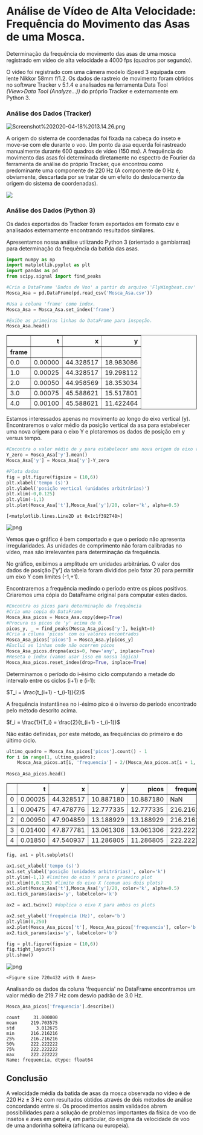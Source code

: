 # Análise de Vídeo de Alta Velocidade: Frequência do Movimento das Asas de uma Mosca.

Determinação da frequência do movimento das asas de uma mosca registrado em vídeo de alta velocidade a 4000 fps (quadros por segundo).

O vídeo foi registrado com uma câmera modelo iSpeed 3 equipada com lente Nikkor 58mm f/1.2. Os dados de rastreio de movimento foram obtidos no software Tracker v 5.1.4 e analisados na ferramenta Data Tool $\textit{(View>Data Tool (Analyze...))}$ do próprio Tracker e externamente em Python 3.

### Análise dos Dados (Tracker)

![Screenshot%202020-04-18%2013.14.26.png](attachment:Screenshot%202020-04-18%2013.14.26.png)

A origem do sistema de coordenadas foi fixada na cabeça do inseto e move-se com ele durante o voo.
Um ponto da asa equerda foi rastreado manualmente durante 600 quadros de vídeo (150 ms). A frequência do movimento das asas foi determinada diretamente no espectro de Fourier da ferramenta de análise do próprio Tracker, que encontrou como predominante uma componente de 220 Hz (A componente de 0 Hz é, obviamente, descartada por se tratar de um efeito do deslocamento da origem do sistema de coordenadas).

![](output_10_1.png)

### Análise dos Dados (Python 3)

Os dados exportados do Tracker foram exportados em formato csv e analisados externamente encontrando resultados similares.

Apresentamos nossa análise utilizando Python 3 (orientado a gambiarras) para determinação da frequência da batida das asas.


```python
import numpy as np
import matplotlib.pyplot as plt
import pandas as pd
from scipy.signal import find_peaks

#Cria o DataFrame 'Dados de Voo' a partir do arquivo 'FlyWingbeat.csv' exportado do Tracker.
Mosca_Asa = pd.DataFrame(pd.read_csv('Mosca_Asa.csv'))

#Usa a coluna 'frame' como index.
Mosca_Asa = Mosca_Asa.set_index('frame')

#Exibe as primeiras linhas do DataFrame para inspeção.
Mosca_Asa.head()
```




<div>
<style scoped>
    .dataframe tbody tr th:only-of-type {
        vertical-align: middle;
    }

    .dataframe tbody tr th {
        vertical-align: top;
    }

    .dataframe thead th {
        text-align: right;
    }
</style>
<table border="1" class="dataframe">
  <thead>
    <tr style="text-align: right;">
      <th></th>
      <th>t</th>
      <th>x</th>
      <th>y</th>
    </tr>
    <tr>
      <th>frame</th>
      <th></th>
      <th></th>
      <th></th>
    </tr>
  </thead>
  <tbody>
    <tr>
      <td>0.0</td>
      <td>0.00000</td>
      <td>44.328517</td>
      <td>18.983086</td>
    </tr>
    <tr>
      <td>1.0</td>
      <td>0.00025</td>
      <td>44.328517</td>
      <td>19.298112</td>
    </tr>
    <tr>
      <td>2.0</td>
      <td>0.00050</td>
      <td>44.958569</td>
      <td>18.353034</td>
    </tr>
    <tr>
      <td>3.0</td>
      <td>0.00075</td>
      <td>45.588621</td>
      <td>15.517801</td>
    </tr>
    <tr>
      <td>4.0</td>
      <td>0.00100</td>
      <td>45.588621</td>
      <td>11.422464</td>
    </tr>
  </tbody>
</table>
</div>



Estamos interessados apenas no movimento ao longo do eixo vertical (y).
Encontraremos o valor médio da posição vertical da asa para estabelecer uma nova origem para o eixo Y e plotaremos os dados de posição em y versus tempo.


```python
#Encontra o valor médio de y para estabelecer uma nova origem do eixo vertical
Y_zero = Mosca_Asa['y'].mean()
Mosca_Asa['y'] = Mosca_Asa['y']-Y_zero

#Plota dados
fig = plt.figure(figsize = (10,6))
plt.xlabel('tempo (s)')
plt.ylabel('posição vertical (unidades arbitrárias)')
plt.xlim(-0,0.125)
plt.ylim(-1,1)
plt.plot(Mosca_Asa['t'],Mosca_Asa['y']/20, color='k', alpha=0.5)
```




    [<matplotlib.lines.Line2D at 0x1c1f392748>]




![png](output_10_1.png)


Vemos que o gráfico é bem comportado e que o período não apresenta irregularidades.
As unidades de comprimento não foram calibradas no vídeo, mas são irrelevantes para determinação da frequência.

No gráfico, exibimos a amplitude em unidades arbitrárias. O valor dos dados de posição ['y'] da tabela foram divididos pelo fator 20 para permitir um eixo Y com limites (-1,+1).

Encontraremos a frequência medindo o período entre os picos positivos. Criaremos uma cópia do DataFrame original para computar estes dados.



```python
#Encontra os picos para determinação da frequência
#Cria uma copia do DataFrame
Mosca_Asa_picos = Mosca_Asa.copy(deep=True)
#Procura os picos de 'y' acima do 0.
picos_y, _ = find_peaks(Mosca_Asa_picos['y'], height=0)
#Cria a coluna 'picos' com os valores encontrados
Mosca_Asa_picos['picos'] = Mosca_Asa.y[picos_y]
#Exclui as linhas onde não ocorrem picos
Mosca_Asa_picos.dropna(axis=0, how='any', inplace=True)
#Reseta o index (vamos usar isso em nossa lógica)
Mosca_Asa_picos.reset_index(drop=True, inplace=True)
```

Determinamos o período do i-ésimo ciclo computando a metade do intervalo entre os ciclos (i+1) e (i-1):

$T_i = \frac{t_(i+1) - t_(i-1)}{2}$

A frequência instantânea no i-ésimo pico é o inverso do período encontrado pelo método descrito acima.

$f_i = \frac{1}{T_i} = \frac{2}{t_(i+1) - t_(i-1)}$

Não estão definidas, por este método, as frequências do primeiro e do último ciclo.


```python
ultimo_quadro = Mosca_Asa_picos['picos'].count() - 1
for i in range(1, ultimo_quadro):
    Mosca_Asa_picos.at[i, 'frequencia'] = 2/(Mosca_Asa_picos.at[i + 1, 't'] - Mosca_Asa_picos.at[i - 1, 't'])
    
Mosca_Asa_picos.head()
```




<div>
<style scoped>
    .dataframe tbody tr th:only-of-type {
        vertical-align: middle;
    }

    .dataframe tbody tr th {
        vertical-align: top;
    }

    .dataframe thead th {
        text-align: right;
    }
</style>
<table border="1" class="dataframe">
  <thead>
    <tr style="text-align: right;">
      <th></th>
      <th>t</th>
      <th>x</th>
      <th>y</th>
      <th>picos</th>
      <th>frequencia</th>
    </tr>
  </thead>
  <tbody>
    <tr>
      <td>0</td>
      <td>0.00025</td>
      <td>44.328517</td>
      <td>10.887180</td>
      <td>10.887180</td>
      <td>NaN</td>
    </tr>
    <tr>
      <td>1</td>
      <td>0.00475</td>
      <td>47.478776</td>
      <td>12.777335</td>
      <td>12.777335</td>
      <td>216.216216</td>
    </tr>
    <tr>
      <td>2</td>
      <td>0.00950</td>
      <td>47.904859</td>
      <td>13.188929</td>
      <td>13.188929</td>
      <td>216.216216</td>
    </tr>
    <tr>
      <td>3</td>
      <td>0.01400</td>
      <td>47.877781</td>
      <td>13.061306</td>
      <td>13.061306</td>
      <td>222.222222</td>
    </tr>
    <tr>
      <td>4</td>
      <td>0.01850</td>
      <td>47.540937</td>
      <td>11.286805</td>
      <td>11.286805</td>
      <td>222.222222</td>
    </tr>
  </tbody>
</table>
</div>




```python
fig, ax1 = plt.subplots()

ax1.set_xlabel('tempo (s)')
ax1.set_ylabel('posição (unidades arbitrárias)', color='k')
plt.ylim(-1,1) #limites do eixo Y para o primeiro plot
plt.xlim(0,0.125) #limite do eixo X (comum aos dois plots)
ax1.plot(Mosca_Asa['t'],Mosca_Asa['y']/20, color='k', alpha=0.5)
ax1.tick_params(axis='y', labelcolor='k')

ax2 = ax1.twinx() #duplica o eixo X para ambos os plots

ax2.set_ylabel('frequência (Hz)', color='b')
plt.ylim(0,250)
ax2.plot(Mosca_Asa_picos['t'], Mosca_Asa_picos['frequencia'], color='b', alpha=0.6)
ax2.tick_params(axis='y', labelcolor='b')

fig = plt.figure(figsize = (10,6))
fig.tight_layout()
plt.show()
```


![png](output_15_0.png)



    <Figure size 720x432 with 0 Axes>


Analisando os dados da coluna 'frequencia' no DataFrame encontramos um valor médio de 219.7 Hz com desvio padrão de 3.0 Hz.


```python
Mosca_Asa_picos['frequencia'].describe()
```




    count     31.000000
    mean     219.703575
    std        3.012675
    min      216.216216
    25%      216.216216
    50%      222.222222
    75%      222.222222
    max      222.222222
    Name: frequencia, dtype: float64



## Conclusão

A velocidade média da batida de asas da mosca observada no vídeo é de 220 Hz $\pm$ 3 Hz com resultados obtidos através de dois métodos de análise concordando entre si. Os procedimentos assim validados abrem possibilidades para a solução de problemas importantes da física de voo de insetos e aves em geral e, em particular, do enigma da velocidade de voo de uma andorinha solteira (africana ou europeia).
